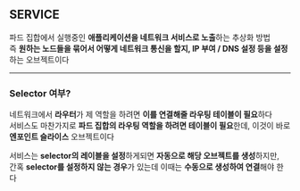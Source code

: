 ## SERVICE
파드 집합에서 실행중인 **애플리케이션을 네트워크 서비스로 노출**하는 추상화 방법\
즉 **원하는 노드들을 묶어서 어떻게 네트워크 통신을 할지, IP 부여 / DNS 설정 등을 설정**하는 오브젝트이다

---
### Selector 여부?
네트워크에서 **라우터**가 제 역할을 하려면 **이를 연결해줄 라우팅 테이블이 필요**하다\
서비스도 마찬가지로 **파드 집합의 라우팅 역할을 하려면 테이블이 필요**한데, 이것이 바로 **엔포인트 슬라이스** 오브젝트이다

서비스는 **selector의 레이블을 설정**하게되면 **자동으로 해당 오브젝트를 생성**하지만,\
간혹 **selector를 설정하지 않는 경우**가 있는데 이때는 **수동으로 생성하여 연결**해야 한다

